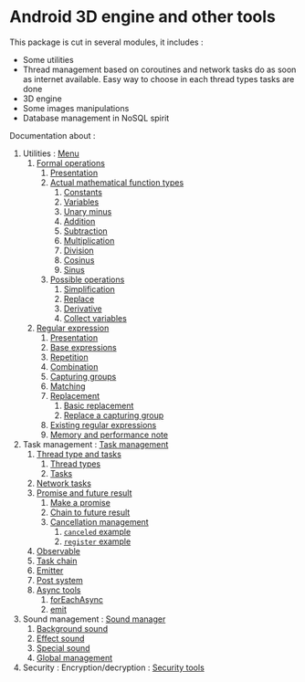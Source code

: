# Android 3D engine and other tools

This package is cut in several modules, it includes :
* Some utilities
* Thread management based on coroutines and network tasks do as soon as internet available.
  Easy way to choose in each thread types tasks are done
* 3D engine
* Some images manipulations
* Database management in NoSQL spirit

Documentation about :
1. Utilities : [Menu](utilities/src/doc/Menu.md)
    1. [Formal operations](utilities/src/doc/formal/Formal.md)
        1. [Presentation](utilities/src/doc/formal/Formal.md#presentation)
        2. [Actual mathematical function types](utilities/src/doc/formal/Formal.md#actual-mathematical-function-types)
           1. [Constants](utilities/src/doc/formal/Formal.md#constants)
           2. [Variables](utilities/src/doc/formal/Formal.md#variables)
           3. [Unary minus](utilities/src/doc/formal/Formal.md#unary-minus)
           4. [Addition](utilities/src/doc/formal/Formal.md#addition)
           5. [Subtraction](utilities/src/doc/formal/Formal.md#subtraction)
           6. [Multiplication](utilities/src/doc/formal/Formal.md#multiplication)
           7. [Division](utilities/src/doc/formal/Formal.md#division)
           8. [Cosinus](utilities/src/doc/formal/Formal.md#cosinus)
           9. [Sinus](utilities/src/doc/formal/Formal.md#sinus)
        3. [Possible operations](utilities/src/doc/formal/Formal.md#possible-operations)
           1. [Simplification](utilities/src/doc/formal/Formal.md#simplification)
           2. [Replace](utilities/src/doc/formal/Formal.md#replace)
           3. [Derivative](utilities/src/doc/formal/Formal.md#derivative)
           4. [Collect variables](utilities/src/doc/formal/Formal.md#collect-variables)
    2. [Regular expression](utilities/src/doc/regex/Regex.md)
        1. [Presentation](utilities/src/doc/regex/Regex.md#presentation)
        2. [Base expressions](utilities/src/doc/regex/Regex.md#base-expressions)
        3. [Repetition](utilities/src/doc/regex/Regex.md#repetition)
        4. [Combination](utilities/src/doc/regex/Regex.md#combination)
        5. [Capturing groups](utilities/src/doc/regex/Regex.md#capturing-groups)
        6. [Matching](utilities/src/doc/regex/Regex.md#matching)
        7. [Replacement](utilities/src/doc/regex/Regex.md#replacement)
           1. [Basic replacement](utilities/src/doc/regex/Regex.md#basic-replacement)
           2. [Replace a capturing group](utilities/src/doc/regex/Regex.md#replace-a-capturing-group)
        8. [Existing regular expressions](utilities/src/doc/regex/Regex.md#existing-regular-expressions)
        9. [Memory and performance note](utilities/src/doc/regex/Regex.md#memory-and-performance-note)
2. Task management : [Task management](tasks/src/doc/Menu.md)
    1. [Thread type and tasks](tasks/src/doc/ThreadTypeAndTasks.md)
        1. [Thread types](tasks/src/doc/ThreadTypeAndTasks.md#thread-types)
        2. [Tasks](tasks/src/doc/ThreadTypeAndTasks.md#tasks)
    2. [Network tasks](tasks/src/doc/NetworkTasks.md)
    3. [Promise and future result](tasks/src/doc/PromiseAndFutureResult.md)
        1. [Make a promise](tasks/src/doc/PromiseAndFutureResult.md#make-a-promise)
        2. [Chain to future result](tasks/src/doc/PromiseAndFutureResult.md#chain-to-future-result)
        3. [Cancellation management](tasks/src/doc/PromiseAndFutureResult.md#cancellation-management)
           1. [`canceled` example](tasks/src/doc/PromiseAndFutureResult.md#canceled-example)
           2. [`register` example](tasks/src/doc/PromiseAndFutureResult.md#register-example)
    4. [Observable](tasks/src/doc/Observable.md)
    5. [Task chain](tasks/src/doc/TaskChain.md)
    6. [Emitter](tasks/src/doc/Emitter.md)
    7. [Post system](tasks/src/doc/Post.md)
    8. [Async tools](tasks/src/doc/Async.md)
        1. [forEachAsync](tasks/src/doc/Async.md#foreachasync)
        2. [emit](tasks/src/doc/Async.md#emit)
3. Sound management : [Sound manager](sound/src/doc/Sound.md)
    1. [Background sound](sound/src/doc/Sound.md#background-sound)
    2. [Effect sound](sound/src/doc/Sound.md#effect-sound)
    3. [Special sound](sound/src/doc/Sound.md#special-sound)
    4. [Global management](sound/src/doc/Sound.md#global-management)
4. Security : Encryption/decryption : [Security tools](security/src/doc/Security.md)

